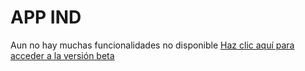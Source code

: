 # APP IND  

Aun no hay muchas funcionalidades no disponible
[Haz clic aquí para acceder a la versión beta](https://inversionesdiomardisas.netlify.app)